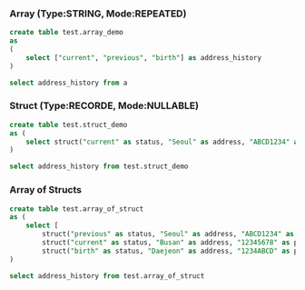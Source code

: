 
### Array (Type:STRING, Mode:REPEATED)

```sql
create table test.array_demo 
as 
(
    select ["current", "previous", "birth"] as address_history
)

select address_history from a
```


### Struct (Type:RECORDE, Mode:NULLABLE)

```sql
create table test.struct_demo 
as (
    select struct("current" as status, "Seoul" as address, "ABCD1234" as postcode) as address_history   
)

select address_history from test.struct_demo
```

### Array of Structs

```sql
create table test.array_of_struct
as (
    select [
        struct("previous" as status, "Seoul" as address, "ABCD1234" as postcode) ,
        struct("current" as status, "Busan" as address, "12345678" as postcode) ,
        struct("birth" as status, "Daejeon" as address, "1234ABCD" as postcode)] as address_history
)

select address_history from test.array_of_struct
```

